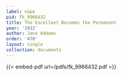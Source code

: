 ```yaml
---
label: nope
pid: fk_9966432
title: The Excellent Becomes the Permanent
year: '1932'
author: Jane Addams
order: '470'
layout: single
collection: documents
---
```



{{< embed-pdf url=/pdfs/fk_9966432.pdf >}}